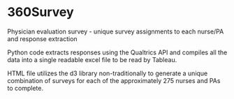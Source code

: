 # 360Survey
Physician evaluation survey - unique survey assignments to each nurse/PA and response extraction

Python code extracts responses using the Qualtrics API and compiles all the data into a single readable 
excel file to be read by Tableau.

HTML file utilizes the d3 library non-traditionally to generate a unique combination of surveys for each of the 
approximately 275 nurses and PAs to complete. 
